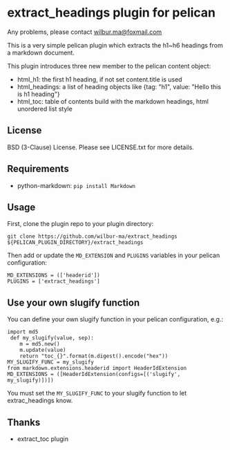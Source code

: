 # extract_headings plugin for pelican

Any problems, please contact wilbur.ma@foxmail.com

This is a very simple pelican plugin which extracts the h1~h6 headings from a markdown document.

This plugin introduces three new member to the pelican content object:
*  html_h1: the first h1 heading, if not set content.title is used
*  html_headings: a list of heading objects like {tag: "h1", value: "Hello this is h1 heading"}
*  html_toc: table of contents build with the markdown headings, html unordered list style

## License

BSD (3-Clause) License. Please see LICENSE.txt for more details.

## Requirements

*  python-markdown: `pip install Markdown`

## Usage

First, clone the plugin repo to your plugin directory:

    git clone https://github.com/wilbur-ma/extract_headings ${PELICAN_PLUGIN_DIRECTORY}/extract_headings

Then add or update the `MD_EXTENSION` and `PLUGINS` variables in your pelican configuration:

    MD_EXTENSIONS = (['headerid'])
    PLUGINS = ['extract_headings']

## Use your own slugify function

You can define your own slugify function in your pelican configuration, e.g.:

    import md5 
     def my_slugify(value, sep):
        m = md5.new()
        m.update(value)
        return "toc_{}".format(m.digest().encode("hex"))
    MY_SLUGIFY_FUNC = my_slugify
    from markdown.extensions.headerid import HeaderIdExtension
    MD_EXTENSIONS = ([HeaderIdExtension(configs=[('slugify', my_slugify)])])

You must set the `MY_SLUGIFY_FUNC` to your slugify function to let extrac_headings know.

## Thanks

*  extract_toc plugin
